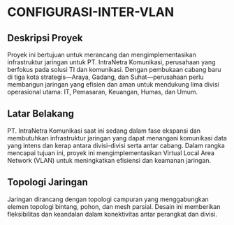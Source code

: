 # CONFIGURASI-INTER-VLAN

## Deskripsi Proyek

Proyek ini bertujuan untuk merancang dan mengimplementasikan infrastruktur jaringan untuk PT. IntraNetra Komunikasi, perusahaan yang berfokus pada solusi TI dan komunikasi. Dengan pembukaan cabang baru di tiga kota strategis—Araya, Gadang, dan Suhat—perusahaan perlu membangun jaringan yang efisien dan aman untuk mendukung lima divisi operasional utama: IT, Pemasaran, Keuangan, Humas, dan Umum.

## Latar Belakang
PT. IntraNetra Komunikasi saat ini sedang dalam fase ekspansi dan membutuhkan infrastruktur jaringan yang dapat menangani komunikasi data yang intens dan kerap antara divisi-divisi serta antar cabang. Dalam rangka mencapai tujuan ini, proyek ini mengimplementasikan Virtual Local Area Network (VLAN) untuk meningkatkan efisiensi dan keamanan jaringan.

## Topologi Jaringan
Jaringan dirancang dengan topologi campuran yang menggabungkan elemen topologi bintang, pohon, dan mesh parsial. Desain ini memberikan fleksibilitas dan keandalan dalam konektivitas antar perangkat dan divisi.
